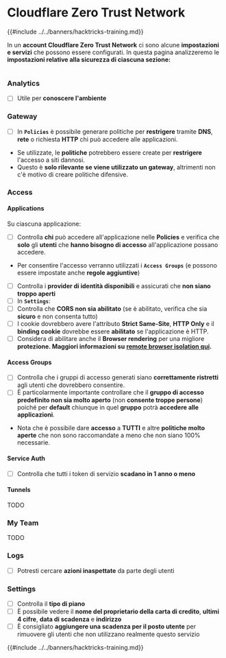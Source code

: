 # Cloudflare Zero Trust Network

{{#include ../../banners/hacktricks-training.md}}

In un **account Cloudflare Zero Trust Network** ci sono alcune **impostazioni e servizi** che possono essere configurati. In questa pagina analizzeremo le **impostazioni relative alla sicurezza di ciascuna sezione:**

<figure><img src="../../images/image (206).png" alt=""><figcaption></figcaption></figure>

### Analytics

- [ ] Utile per **conoscere l'ambiente**

### **Gateway**

- [ ] In **`Policies`** è possibile generare politiche per **restrigere** tramite **DNS**, **rete** o richiesta **HTTP** chi può accedere alle applicazioni.
- Se utilizzate, le **politiche** potrebbero essere create per **restrigere** l'accesso a siti dannosi.
- Questo è **solo rilevante se viene utilizzato un gateway**, altrimenti non c'è motivo di creare politiche difensive.

### Access

#### Applications

Su ciascuna applicazione:

- [ ] Controlla **chi** può accedere all'applicazione nelle **Policies** e verifica che **solo** gli **utenti** che **hanno bisogno di accesso** all'applicazione possano accedere.
- Per consentire l'accesso verranno utilizzati i **`Access Groups`** (e possono essere impostate anche **regole aggiuntive**)
- [ ] Controlla i **provider di identità disponibili** e assicurati che **non siano troppo aperti**
- [ ] In **`Settings`**:
- [ ] Controlla che **CORS non sia abilitato** (se è abilitato, verifica che sia **sicuro** e non consenta tutto)
- [ ] I cookie dovrebbero avere l'attributo **Strict Same-Site**, **HTTP Only** e il **binding cookie** dovrebbe essere **abilitato** se l'applicazione è HTTP.
- [ ] Considera di abilitare anche il **Browser rendering** per una migliore **protezione. Maggiori informazioni su** [**remote browser isolation qui**](https://blog.cloudflare.com/cloudflare-and-remote-browser-isolation/)**.**

#### **Access Groups**

- [ ] Controlla che i gruppi di accesso generati siano **correttamente ristretti** agli utenti che dovrebbero consentire.
- [ ] È particolarmente importante controllare che il **gruppo di accesso predefinito non sia molto aperto** (non **consente troppe persone**) poiché per **default** chiunque in quel **gruppo** potrà **accedere alle applicazioni**.
- Nota che è possibile dare **accesso** a **TUTTI** e altre **politiche molto aperte** che non sono raccomandate a meno che non siano 100% necessarie.

#### Service Auth

- [ ] Controlla che tutti i token di servizio **scadano in 1 anno o meno**

#### Tunnels

TODO

### My Team

TODO

### Logs

- [ ] Potresti cercare **azioni inaspettate** da parte degli utenti

### Settings

- [ ] Controlla il **tipo di piano**
- [ ] È possibile vedere il **nome del proprietario della carta di credito**, **ultimi 4 cifre**, **data di scadenza** e **indirizzo**
- [ ] È consigliato **aggiungere una scadenza per il posto utente** per rimuovere gli utenti che non utilizzano realmente questo servizio

{{#include ../../banners/hacktricks-training.md}}
